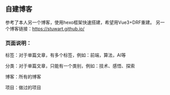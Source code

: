 ## 自建博客


参考了本人另一个博客，使用hexo框架快速搭建，希望用Vue3+DRF重建。
另一个博客链接：https://stuwart.github.io/

### 页面说明：
标签：对于单篇文章，有多个标签，例如：前端，算法，AI等

分类：对于单篇文章，只能有一个类别，例如：技术、感悟、探索

博客：所有的博客

项目：做过的项目